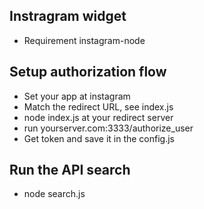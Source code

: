 ## Instragram widget

* Requirement instagram-node

## Setup authorization flow

* Set your app at instagram
* Match the redirect URL, see index.js
* node index.js at your redirect server
* run yourserver.com:3333/authorize_user
* Get token and save it in the config.js

## Run the API search

* node search.js 


